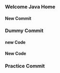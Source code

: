 ### Welcome Java Home
#### New Commit 
### Dummy Commit 
#### new Code 
#### New Code
### Practice Commit
